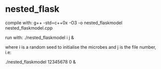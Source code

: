 # nested_flask

compile with:
g++ -std=c++0x -O3 -o nested_flaskmodel nested_flaskmodel.cpp

run with:
./nested_flaskmodel i j &

where i is a random seed to initialise the microbes 
and j is the file number, i.e:

./nested_flaskmodel 12345678 0 &
